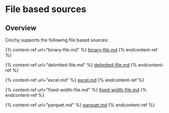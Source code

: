 # File based sources

## Overview

Cinchy supports the following file based sources:

{% content-ref url="binary-file.md" %}
[binary-file.md](binary-file.md)
{% endcontent-ref %}

{% content-ref url="delimited-file.md" %}
[delimited-file.md](delimited-file.md)
{% endcontent-ref %}

{% content-ref url="excel.md" %}
[excel.md](excel.md)
{% endcontent-ref %}

{% content-ref url="fixed-width-file.md" %}
[fixed-width-file.md](fixed-width-file.md)
{% endcontent-ref %}

{% content-ref url="parquet.md" %}
[parquet.md](parquet.md)
{% endcontent-ref %}
